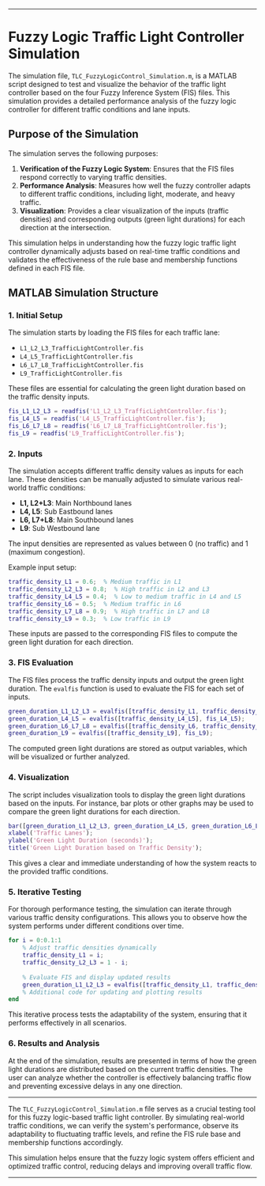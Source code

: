 
---

# Fuzzy Logic Traffic Light Controller Simulation

The simulation file, `TLC_FuzzyLogicControl_Simulation.m`, is a MATLAB script designed to test and visualize the behavior of the traffic light controller based on the four Fuzzy Inference System (FIS) files. This simulation provides a detailed performance analysis of the fuzzy logic controller for different traffic conditions and lane inputs.

## Purpose of the Simulation

The simulation serves the following purposes:
1. **Verification of the Fuzzy Logic System**: Ensures that the FIS files respond correctly to varying traffic densities.
2. **Performance Analysis**: Measures how well the fuzzy controller adapts to different traffic conditions, including light, moderate, and heavy traffic.
3. **Visualization**: Provides a clear visualization of the inputs (traffic densities) and corresponding outputs (green light durations) for each direction at the intersection.

This simulation helps in understanding how the fuzzy logic traffic light controller dynamically adjusts based on real-time traffic conditions and validates the effectiveness of the rule base and membership functions defined in each FIS file.

## MATLAB Simulation Structure

### 1. Initial Setup

The simulation starts by loading the FIS files for each traffic lane:
- `L1_L2_L3_TrafficLightController.fis`
- `L4_L5_TrafficLightController.fis`
- `L6_L7_L8_TrafficLightController.fis`
- `L9_TrafficLightController.fis`

These files are essential for calculating the green light duration based on the traffic density inputs.

```matlab
fis_L1_L2_L3 = readfis('L1_L2_L3_TrafficLightController.fis');
fis_L4_L5 = readfis('L4_L5_TrafficLightController.fis');
fis_L6_L7_L8 = readfis('L6_L7_L8_TrafficLightController.fis');
fis_L9 = readfis('L9_TrafficLightController.fis');
```

### 2. Inputs

The simulation accepts different traffic density values as inputs for each lane. These densities can be manually adjusted to simulate various real-world traffic conditions:
- **L1, L2+L3**: Main Northbound lanes
- **L4, L5**: Sub Eastbound lanes
- **L6, L7+L8**: Main Southbound lanes
- **L9**: Sub Westbound lane

The input densities are represented as values between 0 (no traffic) and 1 (maximum congestion).

Example input setup:
```matlab
traffic_density_L1 = 0.6;  % Medium traffic in L1
traffic_density_L2_L3 = 0.8;  % High traffic in L2 and L3
traffic_density_L4_L5 = 0.4;  % Low to medium traffic in L4 and L5
traffic_density_L6 = 0.5;  % Medium traffic in L6
traffic_density_L7_L8 = 0.9;  % High traffic in L7 and L8
traffic_density_L9 = 0.3;  % Low traffic in L9
```

These inputs are passed to the corresponding FIS files to compute the green light duration for each direction.

### 3. FIS Evaluation

The FIS files process the traffic density inputs and output the green light duration. The `evalfis` function is used to evaluate the FIS for each set of inputs.

```matlab
green_duration_L1_L2_L3 = evalfis([traffic_density_L1, traffic_density_L2_L3], fis_L1_L2_L3);
green_duration_L4_L5 = evalfis([traffic_density_L4_L5], fis_L4_L5);
green_duration_L6_L7_L8 = evalfis([traffic_density_L6, traffic_density_L7_L8], fis_L6_L7_L8);
green_duration_L9 = evalfis([traffic_density_L9], fis_L9);
```

The computed green light durations are stored as output variables, which will be visualized or further analyzed.

### 4. Visualization

The script includes visualization tools to display the green light durations based on the inputs. For instance, bar plots or other graphs may be used to compare the green light durations for each direction.

```matlab
bar([green_duration_L1_L2_L3, green_duration_L4_L5, green_duration_L6_L7_L8, green_duration_L9]);
xlabel('Traffic Lanes');
ylabel('Green Light Duration (seconds)');
title('Green Light Duration based on Traffic Density');
```

This gives a clear and immediate understanding of how the system reacts to the provided traffic conditions.

### 5. Iterative Testing

For thorough performance testing, the simulation can iterate through various traffic density configurations. This allows you to observe how the system performs under different conditions over time.

```matlab
for i = 0:0.1:1
    % Adjust traffic densities dynamically
    traffic_density_L1 = i;
    traffic_density_L2_L3 = 1 - i;
    
    % Evaluate FIS and display updated results
    green_duration_L1_L2_L3 = evalfis([traffic_density_L1, traffic_density_L2_L3], fis_L1_L2_L3);
    % Additional code for updating and plotting results
end
```

This iterative process tests the adaptability of the system, ensuring that it performs effectively in all scenarios.

### 6. Results and Analysis

At the end of the simulation, results are presented in terms of how the green light durations are distributed based on the current traffic densities. The user can analyze whether the controller is effectively balancing traffic flow and preventing excessive delays in any one direction.

---

The `TLC_FuzzyLogicControl_Simulation.m` file serves as a crucial testing tool for this fuzzy logic-based traffic light controller. By simulating real-world traffic conditions, we can verify the system's performance, observe its adaptability to fluctuating traffic levels, and refine the FIS rule base and membership functions accordingly.

This simulation helps ensure that the fuzzy logic system offers efficient and optimized traffic control, reducing delays and improving overall traffic flow.

---
